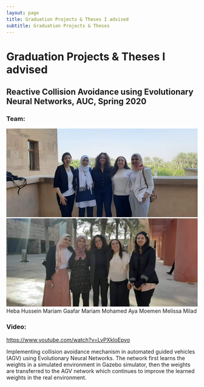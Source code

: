 ```yaml
---
layout: page
title: Graduation Projects & Theses I advised
subtitle: Graduation Projects & Theses
---
```


# Graduation Projects & Theses I advised

## Reactive Collision Avoidance using Evolutionary Neural Networks, AUC, Spring 2020

### Team:
![Team](GPs/AUC20-GANN_Car_1.jpeg?raw=true)
![Team](GPs/AUC20-GANN_Car_2.jpeg?raw=true)
Heba Hussein
Mariam Gaafar
Mariam Mohamed
Aya Moemen
Melissa Milad

### Video:
https://www.youtube.com/watch?v=LvPXkloEpvo

Implementing collision avoidance mechanism in automated guided vehicles (AGV) using Evolutionary Neural Networks. The network first learns the weights in a simulated environment in Gazebo simulator, then the weights are transferred to the AGV network which continues to improve the learned weights in the real environment. 
